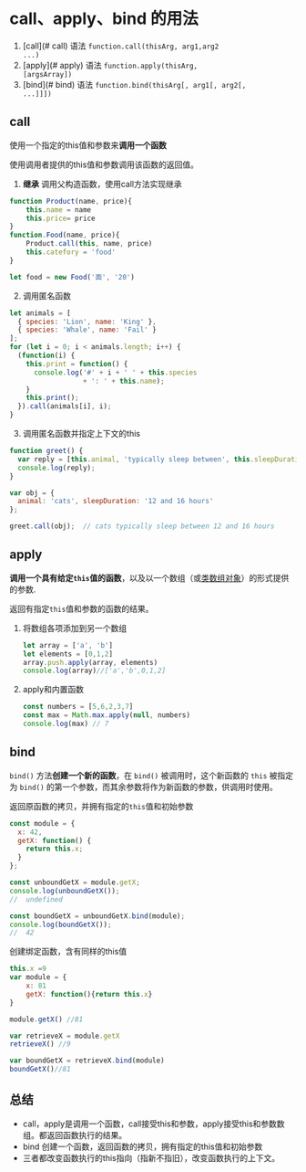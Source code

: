 # call、apply、bind 的用法

1. [call](# call)         语法     <code>function.call(thisArg, arg1,arg2 ...)</code>
2. [apply](# apply)     语法     <code>function.apply(thisArg, [argsArray])</code>
3. [bind](# bind)       语法     <code>function.bind(thisArg[, arg1[, arg2[, ...]]])</code>



## call

使用一个指定的this值和参数来**调用一个函数**

使用调用者提供的this值和参数调用该函数的返回值。

1.  **继承**  调用父构造函数，使用call方法实现继承

```js
function Product(name, price){
    this.name = name
    this.price= price
}
function.Food(name, price){
    Product.call(this, name, price)
    this.catefory = 'food'
}

let food = new Food('面', '20')
```

2. 调用匿名函数

```js
let animals = [
  { species: 'Lion', name: 'King' },
  { species: 'Whale', name: 'Fail' }
];
for (let i = 0; i < animals.length; i++) {
  (function(i) {
    this.print = function() {
      console.log('#' + i + ' ' + this.species
                  + ': ' + this.name);
    }
    this.print();
  }).call(animals[i], i);
}
```

3. 调用匿名函数并指定上下文的this

```js
function greet() {
  var reply = [this.animal, 'typically sleep between', this.sleepDuration].join(' ');
  console.log(reply);
}

var obj = {
  animal: 'cats', sleepDuration: '12 and 16 hours'
};

greet.call(obj);  // cats typically sleep between 12 and 16 hours
```





## apply

**调用一个具有给定`this`值的函数**，以及以一个数组（或[类数组对象](https://developer.mozilla.org/zh-CN/docs/Web/JavaScript/Guide/Indexed_collections#working_with_array-like_objects)）的形式提供的参数.

返回有指定`this`值和参数的函数的结果。

1. 将数组各项添加到另一个数组

   ```js
   let array = ['a', 'b']
   let elements = [0,1,2]
   array.push.apply(array, elements)
   console.log(array)//['a','b',0,1,2]
   ```

2. apply和内置函数

   ```js
   const numbers = [5,6,2,3,7]
   const max = Math.max.apply(null, numbers) 
   console.log(max) // 7 
   ```

## bind

`bind()` 方法**创建一个新的函数**，在 `bind()` 被调用时，这个新函数的 `this` 被指定为 `bind()` 的第一个参数，而其余参数将作为新函数的参数，供调用时使用。

返回原函数的拷贝，并拥有指定的<code>this</code>值和初始参数

```js
const module = {
  x: 42,
  getX: function() {
    return this.x;
  }
};

const unboundGetX = module.getX;
console.log(unboundGetX());
//  undefined

const boundGetX = unboundGetX.bind(module);
console.log(boundGetX());
//  42

```

创建绑定函数，含有同样的this值

```js
this.x =9 
var module = {
    x: 81
    getX: function(){return this.x}
}

module.getX() //81

var retrieveX = module.getX
retrieveX() //9

var boundGetX = retrieveX.bind(module)
boundGetX()//81


```

## 总结

- call，apply是调用一个函数，call接受this和参数，apply接受this和参数数组。都返回函数执行的结果。
- bind 创建一个函数，返回函数的拷贝，拥有指定的this值和初始参数
- 三者都改变函数执行的this指向（指新不指旧），改变函数执行的上下文。

